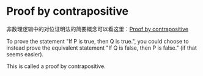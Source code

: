 # Proof by contrapositive

非数理逻辑中的对位证明法的简要概念可以看这里：[Proof by contrapositive](../../../../../Attachments/2.%20Mathematics/0.%20Foundations%20of%20mathematics/Mathematical%20proof/Mathematical%20proof/IMG-20240212100314598.pdf)

To prove the statement "If P is true, then Q is true.", you could choose to instead prove the equivalent statement "If Q is false, then P is false." (if that seems easier).

This is called a proof by contrapositive.